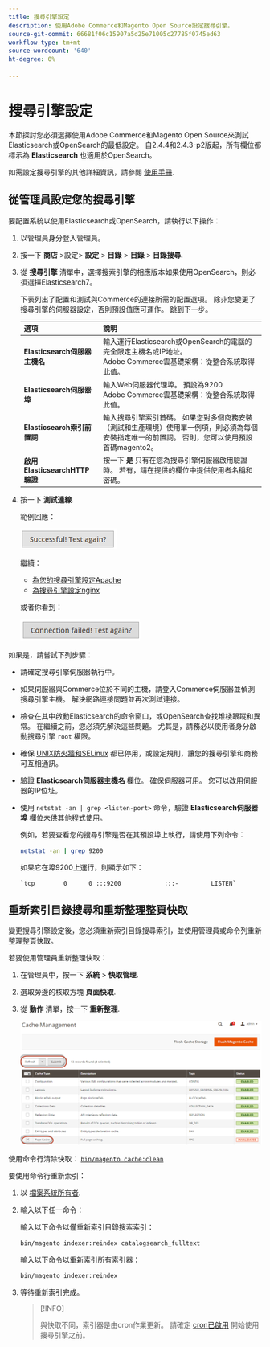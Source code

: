 ```yaml
---
title: 搜尋引擎設定
description: 使用Adobe Commerce和Magento Open Source設定搜尋引擎。
source-git-commit: 66681f06c15907a5d25e71005c27785f0745ed63
workflow-type: tm+mt
source-wordcount: '640'
ht-degree: 0%

---
```



# 搜尋引擎設定

本節探討您必須選擇使用Adobe Commerce和Magento Open Source來測試Elasticsearch或OpenSearch的最低設定。 自2.4.4和2.4.3-p2版起，所有欄位都標示為 **Elasticsearch** 也適用於OpenSearch。

如需設定搜尋引擎的其他詳細資訊，請參閱 [使用手冊](https://experienceleague.adobe.com/docs/commerce-admin/catalog/catalog/search/search-configuration.html).

## 從管理員設定您的搜尋引擎

要配置系統以使用Elasticsearch或OpenSearch，請執行以下操作：

1. 以管理員身分登入管理員。
1. 按一下 **商店** >設定> **設定** > **目錄** > **目錄** > **目錄搜尋**.
1. 從 **搜尋引擎** 清單中，選擇搜索引擎的相應版本如果使用OpenSearch，則必須選擇Elasticsearch7。

   下表列出了配置和測試與Commerce的連接所需的配置選項。
除非您變更了搜尋引擎的伺服器設定，否則預設值應可運作。 跳到下一步。

   | 選項 | 說明 |
   |--- |--- |
   | **Elasticsearch伺服器主機名** | 輸入運行Elasticsearch或OpenSearch的電腦的完全限定主機名或IP地址。<br>Adobe Commerce雲基礎架構：從整合系統取得此值。 |
   | **Elasticsearch伺服器埠** | 輸入Web伺服器代理埠。 預設為9200<br>Adobe Commerce雲基礎架構：從整合系統取得此值。 |
   | **Elasticsearch索引前置詞** | 輸入搜尋引擎索引首碼。 如果您對多個商務安裝（測試和生產環境）使用單一例項，則必須為每個安裝指定唯一的前置詞。 否則，您可以使用預設首碼magento2。 |
   | **啟用ElasticsearchHTTP驗證** | 按一下 **是** 只有在您為搜尋引擎伺服器啟用驗證時。 若有，請在提供的欄位中提供使用者名稱和密碼。 |

1. 按一下 **測試連線**.

   範例回應：

   ![成功](../../assets/configuration/elastic_test-success.png)

   繼續：

   - [為您的搜尋引擎設定Apache](../../installation/prerequisites/search-engine/configure-apache.md)
   - [為搜尋引擎設定nginx](../../installation/prerequisites/search-engine/configure-nginx.md)

   或者你看到：

   ![失敗](../../assets/configuration/elastic_test-fail.png)

如果是，請嘗試下列步驟：

- 請確定搜尋引擎伺服器執行中。
- 如果伺服器與Commerce位於不同的主機，請登入Commerce伺服器並偵測搜尋引擎主機。 解決網路連接問題並再次測試連接。
- 檢查在其中啟動Elasticsearch的命令窗口，或OpenSearch查找堆棧跟蹤和異常。 在繼續之前，您必須先解決這些問題。 尤其是，請務必以使用者身分啟動搜尋引擎 `root` 權限。
- 確保 [UNIX防火牆和SELinux](../../installation/prerequisites/search-engine/overview.md#firewall-and-selinux) 都已停用，或設定規則，讓您的搜尋引擎和商務可互相通訊。
- 驗證 **Elasticsearch伺服器主機名** 欄位。 確保伺服器可用。 您可以改用伺服器的IP位址。
- 使用 `netstat -an | grep <listen-port>` 命令，驗證 **Elasticsearch伺服器埠** 欄位未供其他程式使用。

   例如，若要查看您的搜尋引擎是否在其預設埠上執行，請使用下列命令：

   ```bash
   netstat -an | grep 9200
   ```

   如果它在埠9200上運行，則顯示如下：

   ```terminal
   `tcp        0      0 :::9200            :::-         LISTEN`
   ```

## 重新索引目錄搜尋和重新整理整頁快取

變更搜尋引擎設定後，您必須重新索引目錄搜尋索引，並使用管理員或命令列重新整理整頁快取。

若要使用管理員重新整理快取：

1. 在管理員中，按一下 **系統** > **快取管理**.
1. 選取旁邊的核取方塊 **頁面快取**.
1. 從 **動作** 清單，按一下 **重新整理**.

   ![快取管理](../../assets/configuration/refresh-cache.png)

使用命令行清除快取： [`bin/magento cache:clean`](../cli/manage-cache.md#clean-and-flush-cache-types)

要使用命令行重新索引：

1. 以 [檔案系統所有者](../../installation/prerequisites/file-system/overview.md).
1. 輸入以下任一命令：

   輸入以下命令以僅重新索引目錄搜索索引：

   ```bash
   bin/magento indexer:reindex catalogsearch_fulltext
   ```

   輸入以下命令以重新索引所有索引器：

   ```bash
   bin/magento indexer:reindex
   ```

1. 等待重新索引完成。

   >[!INFO]
   >
   >與快取不同，索引器是由cron作業更新。 請確定 [cron已啟用](../cli/configure-cron-jobs.md) 開始使用搜尋引擎之前。

